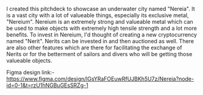 I created this pitchdeck to showcase an underwater city named "Nereia". It is a vast city with a lot of valueable things, especially its exclusive metal, "Nereium". Nereium is an extremely strong and valueable metal which can be used to make objects with extremely high tensile strength and a lot more benefits.
To invest in Nereium, I'd thought of creating a new cryptocurrency named "Nerit". Nerits can be invested in and then auctioned as well. There are also other features which are there for facilitating the exchange of Nerits or for the betterment of sailors and divers who will be getting those valueable objects.

Figma design link:- https://www.figma.com/design/lGsYRaFOEuwRfUJBKh5U7z/Nereia?node-id=0-1&t=rzU1hNGBuGEsSRZg-1
